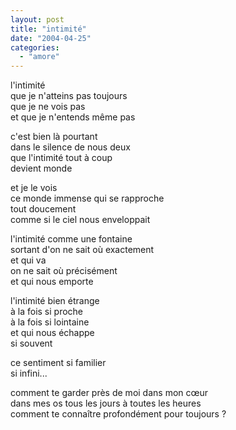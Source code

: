 ```yaml
---
layout: post
title: "intimité"
date: "2004-04-25"
categories:
  - "amore"
---
```


l'intimité  
que je n'atteins pas toujours  
que je ne vois pas  
et que je n'entends même pas  

c'est bien là pourtant  
dans le silence de nous deux  
que l'intimité tout à coup  
devient monde  

et je le vois  
ce monde immense qui se rapproche  
tout doucement  
comme si le ciel nous enveloppait  

l'intimité comme une fontaine  
sortant d'on ne sait où exactement  
et qui va  
on ne sait où précisément  
et qui nous emporte  

l'intimité bien étrange  
à la fois si proche  
à la fois si lointaine  
et qui nous échappe  
si souvent  

ce sentiment si familier  
si infini...  

comment te garder près de moi dans mon cœur  
dans mes os tous les jours à toutes les heures  
comment te connaître profondément pour toujours ?  
